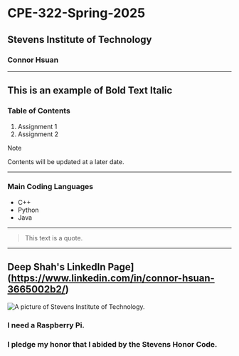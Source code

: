 # CPE-322-Spring-2025
## Stevens Institute of Technology
### Connor Hsuan
---
This is an example of **Bold Text**
__Italic__
---
### Table of Contents
1. Assignment 1
2. Assignment 2
> [!Note]
> Contents will be updated at a later date.
---
### Main Coding Languages
* C++
* Python
* Java
---
>This text is a quote.
---
Deep Shah's LinkedIn Page](https://www.linkedin.com/in/connor-hsuan-3665002b2/)
---
![A picture of Stevens Institute of Technology.](https://encrypted-tbn0.gstatic.com/images?q=tbn:ANd9GcQVbjptG__e2qKoVyTC5ykZDx9GKegJ-AFRGA&s)

### I need a Raspberry Pi.
### I pledge my honor that I abided by the Stevens Honor Code.
